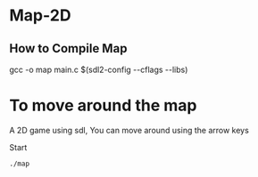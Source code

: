 # Map-2D
## How to Compile Map
gcc -o map main.c $(sdl2-config --cflags --libs)

# To move around the map
A 2D game using sdl,
You can move around using the arrow keys

Start
```
./map
```
